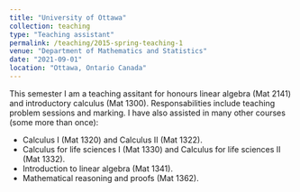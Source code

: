 ```yaml
---
title: "University of Ottawa"
collection: teaching
type: "Teaching assistant"
permalink: /teaching/2015-spring-teaching-1
venue: "Department of Mathematics and Statistics"
date: "2021-09-01"
location: "Ottawa, Ontario Canada"
---
```


This semester I am a teaching assitant for honours linear algebra (Mat 2141) and introductory calculus (Mat 1300). Responsabilities include teaching problem sessions and marking.
I have also assisted in many other courses (some more than once):
- Calculus I (Mat 1320) and Calculus II (Mat 1322).
- Calculus for life sciences I (Mat 1330) and Calculus for life sciences II (Mat 1332).
- Introduction to linear algebra (Mat 1341).
- Mathematical reasoning and proofs (Mat 1362).
